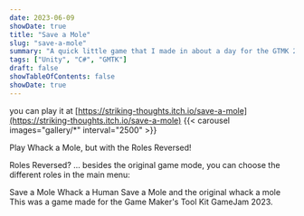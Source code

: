 ```yaml
---
date: 2023-06-09
showDate: true
title: "Save a Mole"
slug: "save-a-mole"
summary: "A quick little game that I made in about a day for the GTMK 2023 themed 'roles reversed'. In here, instead of wahcking a mole, you have to save it, but as a player, you can reverse your role and become a game designer and switch up the game mechanics to play whack a human if you would like."
tags: ["Unity", "C#", "GMTK"]
draft: false
showTableOfContents: false
showDate: true
---
```


you can play it at [https://striking-thoughts.itch.io/save-a-mole](https://striking-thoughts.itch.io/save-a-mole) 
{{< carousel images="gallery/*" interval="2500" >}}

Play Whack a Mole, but with the Roles Reversed!

Roles Reversed? ... besides the original game mode, you can choose the different roles in the main menu:

Save a Mole
Whack a Human
Save a Mole
and the original whack a mole
This was a game made for the Game Maker's Tool Kit GameJam 2023.